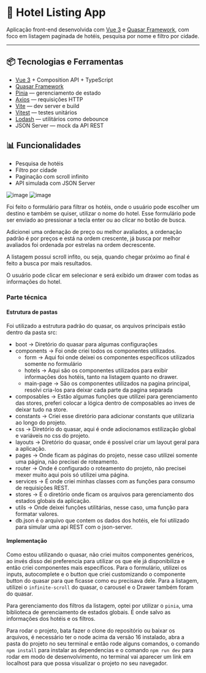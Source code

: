 # 🏨 Hotel Listing App

Aplicação front-end desenvolvida com [Vue 3](https://vuejs.org/) e [Quasar Framework](https://quasar.dev/), com foco em listagem paginada de hotéis, pesquisa por nome e filtro por cidade.

---

## 📦 Tecnologias e Ferramentas

- [Vue 3](https://vuejs.org/) + Composition API + TypeScript
- [Quasar Framework](https://quasar.dev/)
- [Pinia](https://pinia.vuejs.org/) — gerenciamento de estado
- [Axios](https://axios-http.com/) — requisições HTTP
- [Vite](https://vitejs.dev/) — dev server e build
- [Vitest](https://vitest.dev/) — testes unitários
- [Lodash](https://lodash.com/) — utilitários como debounce
- JSON Server — mock da API REST

## 📊 Funcionalidades
- Pesquisa de hotéis
- Filtro por cidade
- Paginação com scroll infinito
- API simulada com JSON Server

![image](https://github.com/user-attachments/assets/c18d04a6-333e-4092-bd9c-16b0c40827a5)
![image](https://github.com/user-attachments/assets/43c171e5-123c-4811-a6e2-d09b9e168a9a)


Foi feito o formulário para filtrar os hotéis, onde o usuário pode escolher um destino e também se quiser, utilizar o nome do hotel.
Esse formulário pode ser enviado ao pressionar a tecla enter ou ao clicar no botão de busca.

Adicionei uma ordenação de preço ou melhor avaliados, a ordenação padrão é por preços e está na ordem crescente, já busca por melhor avaliados foi ordenada por estrelas na ordem decrescente.

A listagem possui scroll infito, ou seja, quando chegar próximo ao final é feito a busca por mais resultados.

O usuário pode clicar em selecionar e será exibido um drawer com todas as informações do hotel.

### Parte técnica

#### Estrutura de pastas

Foi utilizado a estrutura padrão do quasar, os arquivos principais estão dentro da pasta src:

- boot -> Diretório do quasar para algumas configurações
- components -> Foi onde criei todos os componentes utilizados.
  - form -> Aqui foi onde deixei os componentes específicos utilizados somente no formulário
  - hotels -> Aqui são os componentes utilizados para exibir informações dos hotéis, tanto na listagem quanto no drawer.
  - main-page -> São os componentes utilizados na pagina principal, resolvi cria-los para deixar cada parte da pagina separada
- composables -> Estão algumas funções que utilizei para gerenciamento das stores, preferi colocar a lógica dentro de composables ao inves de deixar tudo na store.
- constants -> Criei esse diretório para adicionar constants que utilizaria ao longo do projeto.
- css -> Diretório do quasar, aqui é onde adiocionamos estilização global e variáveis no css do projeto.
- layouts -> Diretório do quasar, onde é possível criar um layout geral para a aplicação.
- pages -> Onde ficam as páginas do projeto, nesse caso utilizei somente uma página, não precisei de roteamento.
- router -> Onde é configurado o roteamento do projeto, não precisei mexer muito aqui pois só utilizei uma página.
- services -> É onde criei minhas classes com as funções para consumo de requisições REST.
- stores -> É o diretório onde ficam os arquivos para gerenciamento dos estados globais da aplicação.
- utils -> Onde deixei funções utilitárias, nesse caso, uma função para formatar valores.
- db.json é o arquivo que contem os dados dos hotéis, ele foi utilizado para simular uma api REST com o json-server.

#### Implementação

Como estou utilizando o quasar, não criei muitos componentes genéricos, ao invés disso dei preferencia para utilizar os que ele já disponibiliza e então criei componentes mais específicos. Para o formulário, utilizei os inputs, autocomplete e o button que criei customizando o componente button do quasar para que ficasse como eu precisava dele.
Para a listagem, utilizei o `infinite-scroll` do quasar, o carousel e o Drawer também foram do quasar.

Para gerenciamento dos filtros da listagem, optei por utilizar o `pinia`, uma biblioteca de gerenciamento de estados globais. É onde salvo as informações dos hotéis e os filtros.

Para rodar o projeto, 
bata fazer o clone do repositório ou baixar os arquivos, é necessário ter o node acima da versão 16 instalado, abra a pasta do projeto no seu terminal e então rode alguns comandos, o comando `npm install` para instalar as dependencias e o comando `npm run dev` para rodar em modo de desenvolvimento, no terminal vai aparecer um link em localhost para que possa visualizar o projeto no seu navegador.
